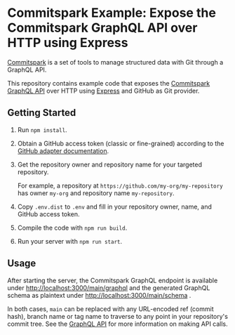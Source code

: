 # Commitspark Example: Expose the Commitspark GraphQL API over HTTP using Express

[Commitspark](https://commitspark.com) is a set of tools to manage structured data with Git through a GraphQL API.

This repository contains example code that exposes
the [Commitspark GraphQL API](https://github.com/commitspark/graphql-api) over HTTP
using [Express](https://expressjs.com) and GitHub as Git provider.

## Getting Started

1. Run `npm install`.
1. Obtain a GitHub access token (classic or fine-grained) according to
   the [GitHub adapter documentation](https://github.com/commitspark/git-adapter-github).
1. Get the repository owner and repository name for your targeted repository.

   For example, a repository at `https://github.com/my-org/my-repository` has owner `my-org` and repository
   name `my-repository`.
1. Copy `.env.dist` to `.env` and fill in your repository owner, name, and GitHub access token.
1. Compile the code with `npm run build`.
1. Run your server with `npm run start`.

## Usage

After starting the server, the Commitspark GraphQL endpoint is available
under [http://localhost:3000/main/graphql](http://localhost:3000/main/graphql)
and the generated GraphQL schema as plaintext
under [http://localhost:3000/main/schema](http://localhost:3000/main/schema) .

In both cases, `main` can be replaced with any URL-encoded ref (commit hash),
branch name or tag name to traverse to any point in your repository's commit tree. See
the [GraphQL API](https://github.com/commitspark/graphql-api) for more information on making API calls.
